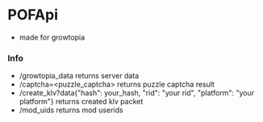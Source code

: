 # POFApi
- made for growtopia

### Info
- /growtopia_data returns server data
- /captcha=<puzzle_captcha> returns puzzle captcha result
- /create_klv?data{"hash": your_hash, "rid": "your rid", "platform": "your platform"} returns created klv packet
- /mod_uids returns mod userids
